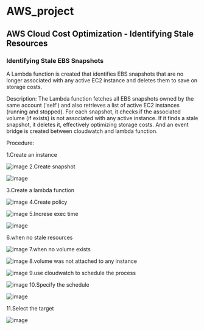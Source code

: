 # AWS_project
## AWS Cloud Cost Optimization - Identifying Stale Resources
### Identifying Stale EBS Snapshots
A Lambda function is created that identifies EBS snapshots that are no longer associated with any active EC2 instance and deletes them to save on storage costs.

Description:
The Lambda function fetches all EBS snapshots owned by the same account ('self') and also retrieves a list of active EC2 instances (running and stopped). For each snapshot, it checks if the associated volume (if exists) is not associated with any active instance. If it finds a stale snapshot, it deletes it, effectively optimizing storage costs. And an event bridge is created between cloudwatch and lambda function.

Procedure:

1.Create an instance

![image](https://github.com/AthullyaR/AWS_project/assets/78737460/b67b4b11-a066-4d37-8390-4650918a30af)
2.Create snapshot

![image](https://github.com/AthullyaR/AWS_project/assets/78737460/72f91975-e77e-49f4-ab13-92d71ae29002)

3.Create a lambda function

![image](https://github.com/AthullyaR/AWS_project/assets/78737460/ef4a58e1-718d-4397-8cc2-4f54b8da45d7)
4.Create policy

![image](https://github.com/AthullyaR/AWS_project/assets/78737460/7e220c5d-0f3d-4109-aeb6-7250d9d78edd)
5.Increse exec time

![image](https://github.com/AthullyaR/AWS_project/assets/78737460/99136e4f-6c47-4309-9de9-f79fab5707b5)

6.when no stale resources

![image](https://github.com/AthullyaR/AWS_project/assets/78737460/4a42adfa-f96f-48c8-b9fc-c4369bf0545e)
7.when no volume exists

![image](https://github.com/AthullyaR/AWS_project/assets/78737460/2f65e20e-946e-414a-8033-a2426ca9f358)
8.volume was not attached to any instance

![image](https://github.com/AthullyaR/AWS_project/assets/78737460/c47d0ed7-f5a9-42ca-99bc-4a3ffca683dd)
9.use cloudwatch to schedule the process

![image](https://github.com/AthullyaR/AWS_project/assets/78737460/8ded900b-6059-4423-bedc-7e8e2b8db4b0)
10.Specify the schedule

![image](https://github.com/AthullyaR/AWS_project/assets/78737460/7df35ce4-b764-412a-a300-0565c24a74e2)

11.Select the target

![image](https://github.com/AthullyaR/AWS_project/assets/78737460/efe78d6c-6e0d-4911-a8d5-7c431563c85a)









